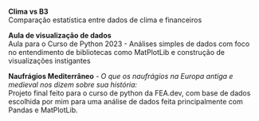 **Clima vs B3** \
Comparação estatística entre dados de clima e financeiros

**Aula de visualização de dados** \
Aula para o Curso de Python 2023 - Análises simples de dados com foco no entendimento de bibliotecas como MatPlotLib e construção de visualizações instigantes

**Naufrágios Mediterrâneo** *- O que os naufrágios na Europa antiga e medieval nos dizem sobre sua história:* \
Projeto final feito para o curso de python da FEA.dev, com base de dados escolhida por mim para uma análise de dados feita principalmente com Pandas e MatPlotLib.
